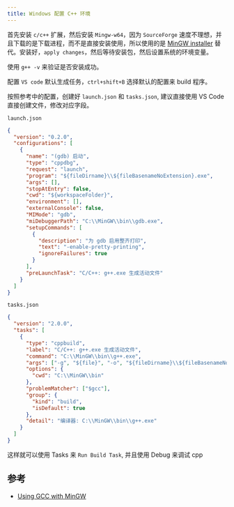 ```yaml
---
title: Windows 配置 C++ 环境
---
```


首先安装 `c/c++` 扩展，然后安装 `Mingw-w64`，因为 `SourceForge` 速度不理想，并且下载的是下载进程，而不是直接安装使用，所以使用的是 [MinGW installer](https://osdn.net/projects/mingw/downloads/68260/mingw-get-setup.exe/) 替代。安装好，`apply changes`，然后等待安装包，然后设置系统的环境变量。

使用 `g++ -v` 来验证是否安装成功。

配置 `VS code` 默认生成任务，`ctrl+shift+B` 选择默认的配置来 build 程序。

按照参考中的配置，创建好 `launch.json` 和 `tasks.json`, 建议直接使用 VS Code 直接创建文件，修改对应字段。

`launch.json`

```json
{
  "version": "0.2.0",
  "configurations": [
    {
      "name": "(gdb) 启动",
      "type": "cppdbg",
      "request": "launch",
      "program": "${fileDirname}\\${fileBasenameNoExtension}.exe",
      "args": [],
      "stopAtEntry": false,
      "cwd": "${workspaceFolder}",
      "environment": [],
      "externalConsole": false,
      "MIMode": "gdb",
      "miDebuggerPath": "C:\\MinGW\\bin\\gdb.exe",
      "setupCommands": [
        {
          "description": "为 gdb 启用整齐打印",
          "text": "-enable-pretty-printing",
          "ignoreFailures": true
        }
      ],
      "preLaunchTask": "C/C++: g++.exe 生成活动文件"
    }
  ]
}
```

`tasks.json`

```json
{
  "version": "2.0.0",
  "tasks": [
    {
      "type": "cppbuild",
      "label": "C/C++: g++.exe 生成活动文件",
      "command": "C:\\MinGW\\bin\\g++.exe",
      "args": ["-g", "${file}", "-o", "${fileDirname}\\${fileBasenameNoExtension}.exe"],
      "options": {
        "cwd": "C:\\MinGW\\bin"
      },
      "problemMatcher": ["$gcc"],
      "group": {
        "kind": "build",
        "isDefault": true
      },
      "detail": "编译器: C:\\MinGW\\bin\\g++.exe"
    }
  ]
}
```

这样就可以使用 Tasks 来 `Run Build Task`, 并且使用 Debug 来调试 cpp

## 参考

- [Using GCC with MinGW](https://code.visualstudio.com/docs/cpp/config-mingw)
